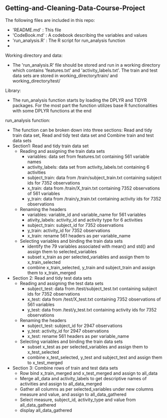 ## Getting-and-Cleaning-Data-Course-Project

The following files are included in this repo:
- 'README.md' : This file
- 'CodeBook.md' : A codebook describing the variables and values
- 'run_analysis.R' : The R script for run_analysis function
- 

Working directory and data:
- The 'run_analysis.R' file should be stored and run in a working directory which contains 'features.txt' and 'activity_labels.txt'. The train and test data sets are stored in working_directory/train/ and working_directory/test/ 

Library:
- The run_analysis function starts by loading the DPLYR and TIDYR packages. For the most part the function utilizes base R functionalities with some DPLYR functions at the end

run_analysis function:
- The function can be broken down into three sections: Read and tidy train data set, Read and tidy test data set and Combine train and test data sets
- Section1: Read and tidy train data set
  - Reading and assigning the train data sets
    - variables: data set from features.txt containing 561 variable names
    - activity_labels: data set from activity_labels.txt containing 6 activities
    - subject_train: data from /train/subject_train.txt containing subject ids for 7352 observations
    - x_train: data from /train/X_train.txt containing 7352 observations of 561 variables
    - y_train: data from /train/y_train.txt containing activity ids for 7352 observations
  - Renaming the headers
    - variables: variable_id and variable_name for 561 variables
    - ativity_labels: activity_id and activity type for 6 activities 
    - subject_train: subject_id for 7352 observations
    - y_train: activity_id for 7352 observations
    - x_train: rename 561 headers as per variable_name
  - Selecting variables and binding the train data sets
    - identify the 79 variables associated with mean() and std() and assign them to selected_variables 
    - subset x_train as per selected_variables and assign them to x_train_selected
    - combine x_train_selected, y_train and subject_train and assign them to x_train_merged  
- Section 2: Read and tidy test data sets
  - Reading and assigning the test data sets
    - subject_test: data from /test/subject_test.txt containing subject ids for 7352 observations
    - x_test: data from /test/X_test.txt containing 7352 observations of 561 variables
    - y_test: data from /test/y_test.txt containing activity ids for 7352 observations
  - Renaming the headers
    - subject_test: subject_id for 2947 observations
    - y_test: activity_id for 2947 observations
    - x_test: rename 561 headers as per variable_name
  - Selecting variables and binding the train data sets
    - subset x_test as per selected_variables and assign them to x_test_selected
    - combine x_test_selected, y_test and subject_test and assign them to x_test_merged    
- Section 3: Combine rows of train and test data sets
    - Row bind x_train_merged and x_test_merged and assign to all_data
    - Merge all_data and activity_labels to get descriptive names of activities and assign to all_data_merged
    - Gather all columns as per selected_variables under new columns measure and value, and assign to all_data_gathered
    - Select measure, subject_id, activity_type and value from all_data_gathered
    - display all_data_gathered
    
    
